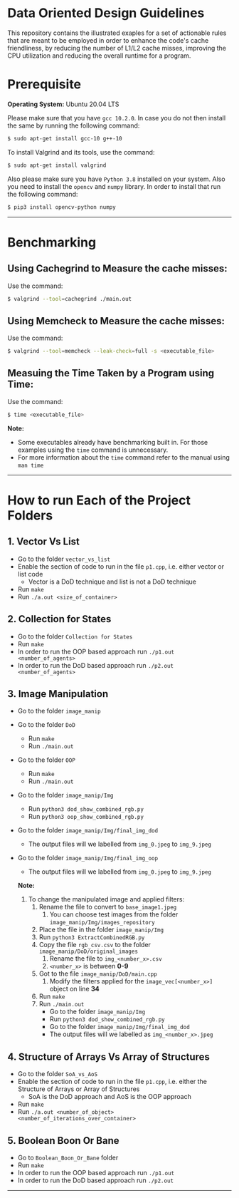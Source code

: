 # Data Oriented Design Guidelines
This repository contains the illustrated exaples for a set of actionable rules that are meant to be employed in order to enhance the code's cache friendliness, by reducing the number of L1/L2 cache misses, improving  the CPU utilization and reducing the overall runtime for a program.

# Prerequisite

**Operating System:** Ubuntu 20.04 LTS

Please make sure that you have `gcc 10.2.0`. In case you do not then install the same by running the following command:
```bash
$ sudo apt-get install gcc-10 g++-10
```

To install Valgrind and its tools, use the command:
```bash
$ sudo apt-get install valgrind
```

Also please make sure you have `Python 3.8` installed on your system. Also you need to install the `opencv` and `numpy` library. In order to install that run the following command:

```bash
$ pip3 install opencv-python numpy
```

---

# Benchmarking
## Using Cachegrind to Measure the cache misses:

Use the command:
```bash
$ valgrind --tool=cachegrind ./main.out
```

## Using Memcheck to Measure the cache misses:

Use the command:
```bash
$ valgrind --tool=memcheck --leak-check=full -s <executable_file>
```

## Measuing the Time Taken by a Program using Time:

Use the command:
```bash
$ time <executable_file>
```
**Note:**
  - Some executables already have benchmarking built in. For those examples using the `time` command is unnecessary.
  - For more information about the `time` command refer to the manual using `man time`

---

# How to run Each of the Project Folders
## 1. Vector Vs List  
  
  * Go to the folder `vector_vs_list`
  * Enable the section of code to run in the file `p1.cpp`, i.e. either vector or list code
    * Vector is a DoD technique and list is not a DoD technique
  * Run `make`
  * Run `./a.out <size_of_container>`

## 2. Collection for States
  
  * Go to the folder `Collection for States`
  * Run `make`
  * In order to run the OOP based approach run `./p1.out <number_of_agents>`
  * In order to run the DoD based approach run `./p2.out <number_of_agents>`
## 3. Image Manipulation
  
  * Go to the folder `image_manip`
  * Go to the folder `DoD`
    * Run `make`
    * Run `./main.out`
  * Go to the folder `OOP`
    * Run `make`
    * Run `./main.out`
  * Go to the folder `image_manip/Img`
    * Run `python3 dod_show_combined_rgb.py`
    * Run `python3 oop_show_combined_rgb.py`
  * Go to the folder `image_manip/Img/final_img_dod`
    * The output files will we labelled from `img_0.jpeg` to `img_9.jpeg`
  * Go to the folder `image_manip/Img/final_img_oop`
    * The output files will we labelled from `img_0.jpeg` to `img_9.jpeg`

    **Note:**
    1. To change the manipulated image and applied filters:
        1. Rename the file to convert to `base_image1.jpeg`
            1. You can choose test images from the folder `image_manip/Img/images_repository`
        2. Place the file in the folder `image_manip/Img`
        3. Run `python3 ExtractCombinedRGB.py`
        4. Copy the file `rgb_csv.csv` to the folder `image_manip/DoD/original_images`
            1. Rename the file to `img_<number_x>.csv`
            2. `<number_x>` is between **0-9**
        5. Got to the file `image_manip/DoD/main.cpp`
            1. Modify the filters applied for the `image_vec[<number_x>]` object on line **34**
        6. Run `make`
        7. Run `./main.out`
            * Go to the folder `image_manip/Img`
            * Run `python3 dod_show_combined_rgb.py`
            * Go to the folder `image_manip/Img/final_img_dod`
            * The output files will we labelled as `img_<number_x>.jpeg`

## 4. Structure of Arrays Vs Array of Structures
  
  * Go to the folder `SoA_vs_AoS`
  * Enable the section of code to run in the file `p1.cpp`, i.e. either the Structure of Arrays or Array of Structures
    * SoA is the DoD approach and AoS is the OOP approach
  * Run `make`
  * Run `./a.out <number_of_object> <number_of_iterations_over_container>`

## 5. Boolean Boon Or Bane

  * Go to `Boolean_Boon_Or_Bane` folder
  * Run `make`
  * In order to run the OOP based approach run `./p1.out`
  * In order to run the DoD based approach run `./p2.out`

---